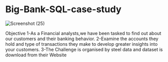 # Big-Bank-SQL-case-study
![Screenshot (25)](https://github.com/prashant9621/Big-Bank-SQL-case-study/assets/136049491/edd59f93-03c3-438b-953c-dc7fc9a64ed5)


Objective
1-As a Financial analysts,we have been tasked to find out about our customers and their banking behavior.
2-Examine the accounts they hold and type of transactions they make to develop greater insights into your customers.
3-The Challenge is organised by steel data and dataset is download from their Website


